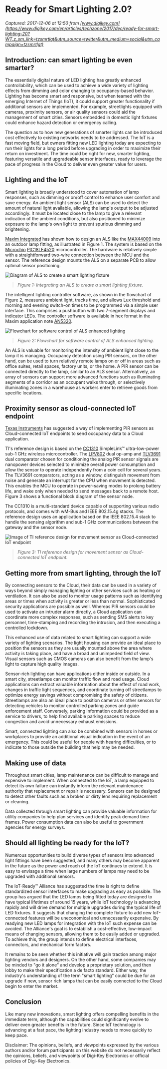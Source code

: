 # Ready for Smart Lighting 2.0?

_Captured: 2017-12-06 at 12:50 from [www.digikey.com](https://www.digikey.com/en/articles/techzone/2017/dec/ready-for-smart-lighting-20?WT.z_sm_link=tzsmrtlgt&utm_source=twitter&utm_medium=social&utm_campaign=tzsmrtlgt)_

## Introduction: can smart lighting be even smarter?

The essentially digital nature of LED lighting has greatly enhanced controllability, which can be used to achieve a wide variety of lighting effects from dimming and color changing to occupancy-based behavior. Lighting has become smart and responsive, but when teamed with the emerging Internet of Things (IoT), it could support greater functionality if additional sensors are implemented. For example, streetlights equipped with cameras, proximity sensors, or air quality sensors could aid the management of smart cities. Sensors embedded in domestic light fixtures could enhance hazard detection or emergency calling.

The question as to how new generations of smarter lights can be introduced cost effectively to existing networks needs to be addressed. The IoT is a fast moving field, but owners fitting new LED lighting today are expecting to run their lights for a long period before upgrading in order to maximize their return on investment. The time could be right for new, smarter lighting, featuring versatile and upgradeable sensor interfaces, ready to leverage the pace of progress in the Cloud to deliver even greater value for users.

## Lighting and the IoT

Smart lighting is broadly understood to cover automation of lamp responses, such as dimming or on/off control to enhance user comfort and save energy. An ambient light sensor (ALS) can be used to detect the amount of natural light available, allowing the lamp's output to be adjusted accordingly. It must be located close to the lamp to give a relevant indication of the ambient conditions, but also positioned to minimize exposure to the lamp's own light to prevent spurious dimming and brightening.

[Maxim Integrated](https://www.digikey.com/en/supplier-centers/m/maxim-integrated) has shown how to design an ALS like the [MAX44009](https://www.digikey.com/product-detail/en/maxim-integrated/MAX44009EDT-T/MAX44009EDT-TCT-ND/2606396) into an outdoor lamp fitting, as illustrated in Figure 1. The system is based on the [Microchip](https://www.digikey.com/en/supplier-centers/m/microchip-technology) [PIC18LF4520](https://www.digikey.com/product-detail/en/microchip-technology/PIC18LF4520-I-PT/PIC18LF4520-I-PT-ND/613301) microcontroller. The hardware is relatively simple with a straightforward two-wire connection between the MCU and the sensor. The reference design mounts the ALS on a separate PCB to allow optimal sensor positioning.

![Diagram of ALS to create a smart lighting fixture](https://www.digikey.com/-/media/Images/Article%20Library/TechZone%20Articles/2017/December/Ready%20for%20Smart%20Lighting%202.0/article-2017december-ready-for-smart-fig1.jpg?ts=b5df00b9-305e-4205-a5b9-6161c604b38d&la=en-US)

> _Figure 1: Integrating an ALS to create a smart lighting fixture._

The intelligent lighting controller software, as shown in the flowchart of Figure 2, measures ambient light, tracks time, and allows Lux threshold and morning and evening switch-on times to be programmed via a simple user interface. This comprises a pushbutton with two 7-segment displays and indicator LEDs. The controller software is available in hex format in the Maxim application note [AN5320](http://www.maximintegrated.com/an5320-software).

![Flowchart for software control of ALS enhanced lighting](https://www.digikey.com/-/media/Images/Article%20Library/TechZone%20Articles/2017/December/Ready%20for%20Smart%20Lighting%202.0/article-2017december-ready-for-smart-fig2.jpg?ts=b345c77c-40a2-417f-ab4d-25fa6bcad128&h=481&w=600&la=en-US)

> _Figure 2: Flowchart for software control of ALS enhanced lighting._

An ALS is valuable for monitoring the intensity of ambient light close to the lamp it is managing. Occupancy detection using PIR sensors, on the other hand, can be used to turn relatively remote lamps on or off in areas such as office suites, retail spaces, factory units, or the home. A PIR sensor can be connected directly to the lamp, similar to an ALS sensor. Alternatively, an array of sensors can support more advanced functions such as illuminating segments of a corridor as an occupant walks through, or selectively illuminating zones in a warehouse as workers enter to retrieve goods from specific locations.

## Proximity sensor as cloud-connected IoT endpoint

[Texas Instruments](https://www.digikey.com/en/supplier-centers/t/texas-instruments) has suggested a way of implementing PIR sensors as Cloud-connected IoT endpoints to send occupancy data to a Cloud application.

TI's reference design is based on the [CC1310](https://www.digikey.com/product-detail/en/texas-instruments/CC1310F64RSMR/296-43208-1-ND/5764596) SimpleLink™ ultra-low-power sub-1 GHz wireless microcontroller. The [LPV802](https://www.digikey.com/product-detail/en/texas-instruments/LPV802DGKT/296-44749-1-ND/6196035) dual op-amp and [TLV3691](https://www.digikey.com/product-detail/en/texas-instruments/TLV3691IDCKR/296-37910-1-ND/4900957) dual comparator chosen for conditioning the analog PIR sensor signals are nanopower devices selected to minimize overall power consumption and allow the sensor to operate independently from a coin cell for several years. The TLV3691 comparators, acting as a window, distinguish movement from noise and generate an interrupt for the CPU when movement is detected. This enables the MCU to operate in power-saving modes to prolong battery life, and wake only when needed to send messages back to a remote host. Figure 3 shows a functional block diagram of the sensor node.

The CC1310 is a multi-standard device capable of supporting various radio protocols, and comes with wM-Bus and IEEE 802.15.4g stacks. The reference design uses an application based on the IEEE 802.15.4 stack to handle the sensing algorithm and sub-1 GHz communications between the gateway and the sensor node.

![Image of TI reference design for movement sensor as Cloud-connected IoT endpoint](https://www.digikey.com/-/media/Images/Article%20Library/TechZone%20Articles/2017/December/Ready%20for%20Smart%20Lighting%202.0/article-2017december-ready-for-smart-fig3.jpg?ts=ae4a0e4f-1f55-4818-b652-62d2b5193644&h=207&w=450&la=en-US)

> _Figure 3: TI reference design for movement sensor as Cloud-connected IoT endpoint._

## Getting more from smart lighting, through the IoT

By connecting sensors to the Cloud, their data can be used in a variety of ways beyond simply managing lighting or other services such as heating or ventilation. It can also be used to monitor usage patterns such as identifying areas or times when activity is greater or less than normal. Sophisticated security applications are possible as well. Whereas PIR sensors could be used to activate an intruder alarm directly, a Cloud application can coordinate more complex responses, such as sending SMS alerts to key personnel, time-stamping and recording the intrusion, and then executing a controlled lockdown.

This enhanced use of data related to smart lighting can support a wide variety of lighting scenarios. The light housing can provide an ideal place to position the sensors as they are usually mounted above the area where activity is taking place, and have a broad and unimpeded field of view. Visual sensors such as CMOS cameras can also benefit from the lamp's light to capture high quality images.

Sensor-rich lighting can have applications either inside or outside. In a smart city, streetlamps can monitor traffic flow and road usage. Cloud applications can extract valuable information about the effect of road work, changes in traffic light sequences, and coordinate turning off streetlamps to optimize energy savings without compromising the safety of citizens. Streetlamps are also an ideal place to position cameras or other sensors for detecting vehicles to monitor controlled parking zones and guide enforcement staff. Conversely, parking information could be provided as a service to drivers, to help find available parking spaces to reduce congestion and avoid unnecessary exhaust emissions.

Smart, connected lighting can also be combined with sensors in homes or workplaces to provide an additional visual indication in the event of an emergency. This could be useful for people with hearing difficulties, or to indicate to those outside the building that help may be needed.

## Making use of data

Throughout smart cities, lamp maintenance can be difficult to manage and expensive to implement. When connected to the IoT, a lamp equipped to detect its own failure can instantly inform the relevant maintenance authority that replacement or repair is necessary. Sensors can be designed to detect other faults such as a broken or dirty lens requiring replacement or cleaning.

Data collected through smart lighting can provide valuable information for utility companies to help plan services and identify peak demand time frames. Power consumption data can also be useful to government agencies for energy surveys.

## Should all lighting be ready for the IoT?

Numerous opportunities to build diverse types of sensors into advanced light fittings have been suggested, and many others may become apparent in the future as the power and reach of the IoT continues to extend. It is easy to envisage a time when large numbers of lamps may need to be upgraded with additional sensors.

The IoT-Ready™ Alliance has suggested the time is right to define standardized sensor interfaces to make upgrading as easy as possible. The group has argued that the LED lamps being fitted today are designed to have typical lifetimes of around 15 years, while IoT technology is advancing rapidly and will drive demand for multiple upgrades during the typical life of LED fixtures. It suggests that changing the complete fixture to add new IoT-connected features will be uneconomical and unnecessarily expensive. By readying new LED lamps for integration with the IoT such expense can be avoided. The Alliance's goal is to establish a cost-effective, low-impact means of changing sensors, allowing them to be easily added or upgraded. To achieve this, the group intends to define electrical interfaces, connectors, and mechanical form factors.

It remains to be seen whether this initiative will gain traction among major lighting vendors and designers. On the other hand, some companies may be minded to "go it alone" and develop a proprietary solution, and then lobby to make their specification a de facto standard. Either way, the industry's understanding of the term "smart lighting" could be due for an upgrade if new, sensor rich lamps that can be easily connected to the Cloud begin to enter the market.

## Conclusion

Like many new innovations, smart lighting offers compelling benefits in the immediate term, although the capabilities could significantly evolve to deliver even greater benefits in the future. Since IoT technology is advancing at a fast pace, the lighting industry needs to move quickly to keep pace.

Disclaimer: The opinions, beliefs, and viewpoints expressed by the various authors and/or forum participants on this website do not necessarily reflect the opinions, beliefs, and viewpoints of Digi-Key Electronics or official policies of Digi-Key Electronics.
